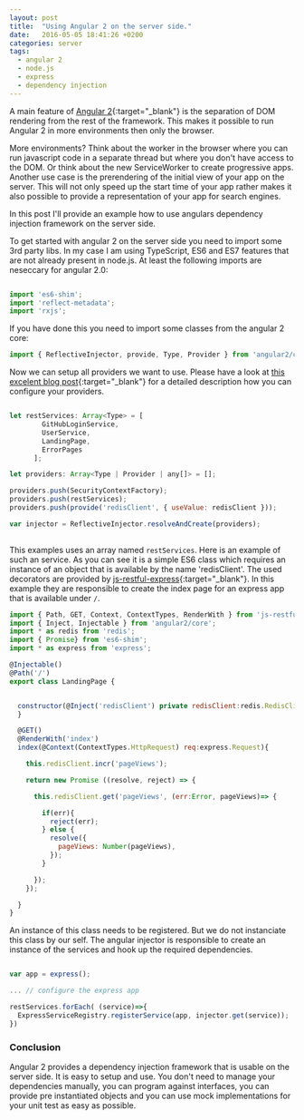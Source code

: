 ```yaml
---
layout: post
title:  "Using Angular 2 on the server side."
date:   2016-05-05 18:41:26 +0200
categories: server
tags: 
  - angular 2
  - node.js
  - express
  - dependency injection
---
```


A main feature of [Angular 2][angular2]{:target="_blank"} is the separation of DOM rendering from the rest of the framework. This makes it possible to run Angular 2 in more environments then only the browser. 

More environments? Think about the worker in the browser where you can run javascript code in a separate thread but where you don't have access to the DOM. Or think about the new ServiceWorker to create progressive apps. Another use case is the prerendering of the initial view of your app on the server. This will not only speed up the start time of your app rather makes it also possible to provide a representation of your app for search engines.

In this post I'll provide an example how to use angulars dependency injection framework on the server side.

<!-- more -->

To get started with angular 2 on the server side you need to import some 3rd party libs. In my case I am using TypeScript, ES6 and ES7 features that are not already present in node.js. At least the following imports are neseccary for angular 2.0:

```javascript

import 'es6-shim';
import 'reflect-metadata';
import 'rxjs';

```

If you have done this you need to import some classes from the angular 2 core:

```javascript
import { ReflectiveInjector, provide, Type, Provider } from 'angular2/core';
```

Now we can setup all providers we want to use. Please have a look at [this excelent blog post][angular2-di]{:target="_blank"} for a detailed description how you can configure your providers.

```javascript

let restServices: Array<Type> = [
        GitHubLoginService,
        UserService,
        LandingPage,
        ErrorPages
      ];

let providers: Array<Type | Provider | any[]> = [];

providers.push(SecurityContextFactory);
providers.push(restServices);
providers.push(provide('redisClient', { useValue: redisClient }));

var injector = ReflectiveInjector.resolveAndCreate(providers);
	  
```
This examples uses an array named `restServices`. Here is an example of such an service. As you can see it is a simple ES6 class which requires an instance of an object that is available by the name 'redisClient'. The used decorators are provided by [js-restful-express][js-restful-express]{:target="_blank"}. In this example they are responsible to create the index page for an express app that is available under `/`.

```javascript
import { Path, GET, Context, ContextTypes, RenderWith } from 'js-restful-express';
import { Inject, Injectable } from 'angular2/core';
import * as redis from 'redis';
import { Promise} from 'es6-shim';
import * as express from 'express';

@Injectable()
@Path('/')
export class LandingPage {


  constructor(@Inject('redisClient') private redisClient:redis.RedisClient){
  }

  @GET()
  @RenderWith('index')
  index(@Context(ContextTypes.HttpRequest) req:express.Request){

    this.redisClient.incr('pageViews');

    return new Promise ((resolve, reject) => {

      this.redisClient.get('pageViews', (err:Error, pageViews)=> {

        if(err){
          reject(err);
        } else {
          resolve({
            pageViews: Number(pageViews),
          });
        }

      });
    });

  }
}
```

An instance of this class needs to be registered. But we do not instanciate this class by our self. The angular injector is responsible to create an instance of the services and hook up the required dependencies.

```javascript

var app = express();

... // configure the express app

restServices.forEach( (service)=>{
  ExpressServiceRegistry.registerService(app, injector.get(service));
})

```

### Conclusion

Angular 2 provides a dependency injection framework that is usable on the server side. It is easy to setup and use. You don't need to manage your dependencies manually, you can program against interfaces, you can provide pre instantiated objects and you can use mock implementations for your unit test as easy as possible.


[angular2]: https://angular.io
[angular2-di]:http://blog.thoughtram.io/angular/2015/05/18/dependency-injection-in-angular-2.html
[js-restful-express]:https://github.com/mseemann/js-restful-express